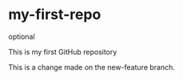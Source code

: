 # my-first-repo
optional

This is my first GitHub repository

This is a change made on the new-feature branch.
